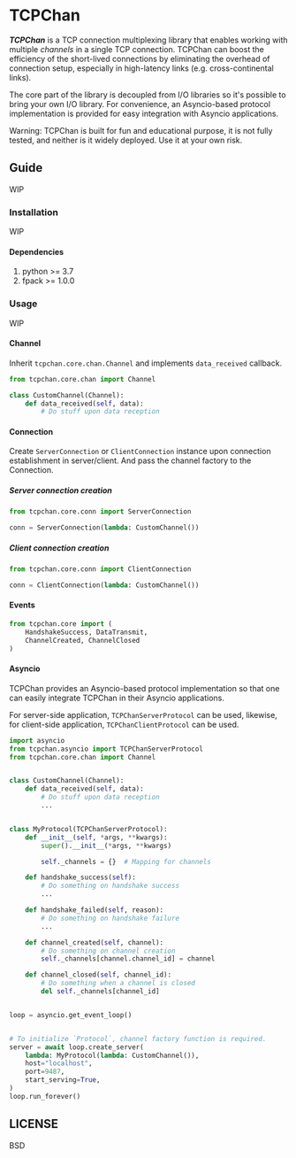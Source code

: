 TCPChan
====

***TCPChan*** is a TCP connection multiplexing library that enables working with multiple *channels* in a single TCP connection. TCPChan can boost the efficiency of the short-lived connections by eliminating the overhead of connection setup, especially in high-latency links (e.g. cross-continental links).

The core part of the library is decoupled from I/O libraries so it's possible to bring your own I/O library. For convenience, an Asyncio-based protocol implementation is provided for easy integration with Asyncio applications.

Warning: TCPChan is built for fun and educational purpose, it is not fully tested, and neither is it widely deployed. Use it at your own risk.

## Guide
WIP

### Installation
WIP

#### Dependencies
1. python >= 3.7
1. fpack >= 1.0.0

### Usage
WIP

#### Channel
Inherit `tcpchan.core.chan.Channel` and implements `data_received` callback.
```python
from tcpchan.core.chan import Channel

class CustomChannel(Channel):
    def data_received(self, data):
        # Do stuff upon data reception
```

#### Connection
Create `ServerConnection` or `ClientConnection` instance upon connection establishment in server/client. And pass the channel factory to the Connection.

##### Server connection creation
```python
from tcpchan.core.conn import ServerConnection

conn = ServerConnection(lambda: CustomChannel())
```

##### Client connection creation
```python
from tcpchan.core.conn import ClientConnection

conn = ClientConnection(lambda: CustomChannel())
```

#### Events
```python
from tcpchan.core import (
    HandshakeSuccess, DataTransmit,
    ChannelCreated, ChannelClosed
)
```

#### Asyncio
TCPChan provides an Asyncio-based protocol implementation so that one can easily integrate TCPChan in their Asyncio applications.

For server-side application, `TCPChanServerProtocol` can be used, likewise, for client-side application, `TCPChanClientProtocol` can be used.

```python
import asyncio
from tcpchan.asyncio import TCPChanServerProtocol
from tcpchan.core.chan import Channel


class CustomChannel(Channel):
    def data_received(self, data):
        # Do stuff upon data reception
        ...


class MyProtocol(TCPChanServerProtocol):
    def __init__(self, *args, **kwargs):
        super().__init__(*args, **kwargs)

        self._channels = {}  # Mapping for channels

    def handshake_success(self):
        # Do something on handshake success
        ...

    def handshake_failed(self, reason):
        # Do something on handshake failure
        ...

    def channel_created(self, channel):
        # Do something on channel creation
        self._channels[channel.channel_id] = channel

    def channel_closed(self, channel_id):
        # Do something when a channel is closed
        del self._channels[channel_id]


loop = asyncio.get_event_loop()


# To initialize `Protocol`, channel factory function is required.
server = await loop.create_server(
    lambda: MyProtocol(lambda: CustomChannel()),
    host="localhost",
    port=9487,
    start_serving=True,
)
loop.run_forever()
```

## LICENSE
BSD
